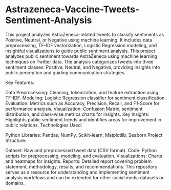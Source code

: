 # Astrazeneca-Vaccine-Tweets-Sentiment-Analysis
This project analyzes AstraZeneca-related tweets to classify sentiments as Positive, Neutral, or Negative using machine learning. It includes data preprocessing, TF-IDF vectorization, Logistic Regression modeling, and insightful visualizations to guide public sentiment analysis. This project analyzes public sentiment towards AstraZeneca using machine learning techniques on Twitter data. The analysis categorizes tweets into three sentiment classes: Positive, Neutral, and Negative, providing insights into public perception and guiding communication strategies.

Key Features:

Data Preprocessing: Cleaning, tokenization, and feature extraction using TF-IDF.
Modeling: Logistic Regression classifier for sentiment classification.
Evaluation: Metrics such as Accuracy, Precision, Recall, and F1-Score for performance analysis.
Visualization: Confusion Matrix, sentiment distribution, and class-wise metrics charts for insights.
Key Insights: Highlights public sentiment trends and identifies areas for improvement in public relations.
Technologies Used:

Python
Libraries: Pandas, NumPy, Scikit-learn, Matplotlib, Seaborn
Project Structure:

Dataset: Raw and preprocessed tweet data (CSV format).
Code: Python scripts for preprocessing, modeling, and evaluation.
Visualizations: Charts and heatmaps for insights.
Reports: Detailed report covering problem statement, methodology, results, and recommendations.
This repository serves as a resource for understanding and implementing sentiment analysis workflows and can be extended for other social media datasets or domains.
